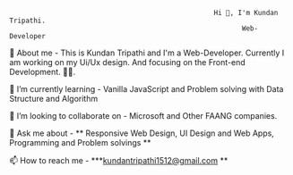                                                        Hi 👋, I'm Kundan Tripathi.
                                                              Web-Developer
🤚 About me - This is Kundan Tripathi and I'm a Web-Developer. Currently I am working on my Ui/Ux design. And focusing on the Front-end Development. 🙋‍♂️.

🌱 I’m currently learning - Vanilla JavaScript and Problem solving with Data Structure and Algorithm

👯 I’m looking to collaborate on - Microsoft and Other FAANG companies.

💬 Ask me about - ** Responsive Web Design, UI Design and Web Apps, Programming and Problem solvings **

📫 How to reach me - ***kundantripathi1512@gmail.com **


<!---
kundantripathi98/kundantripathi98 is a ✨ special ✨ repository because its `README.md` (this file) appears on your GitHub profile.
You can click the Preview link to take a look at your changes.
--->
